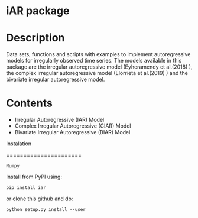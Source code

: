 iAR package
===========

Description
===========

Data sets, functions and scripts with examples to implement
autoregressive models for irregularly observed time series. The models
available in this package are the irregular autoregressive model
(Eyheramendy et al.(2018) ), the complex irregular autoregressive model
(Elorrieta et al.(2019) ) and the bivariate irregular autoregressive
model.

Contents
========

-   Irregular Autoregressive (IAR) Model
-   Complex Irregular Autoregressive (CIAR) Model
-   Bivariate Irregular Autoregressive (BIAR) Model

Instalation

======================

```
Numpy
```

Install from PyPI using:

```
pip install iar
```

or clone this github and do:

```
python setup.py install --user
```